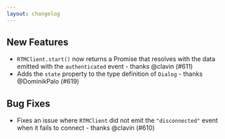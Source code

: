 ```yaml
---
layout: changelog
---
```


## New Features

- `RTMClient.start()` now returns a Promise that resolves with the data emitted with the `authenticated` event - thanks @clavin (#611)
- Adds the `state` property to the type definition of `Dialog` - thanks @DominikPalo (#619)

## Bug Fixes

- Fixes an issue where `RTMClient` did not emit the `"disconnected"` event when it fails to connect - thanks @clavin (#610)
